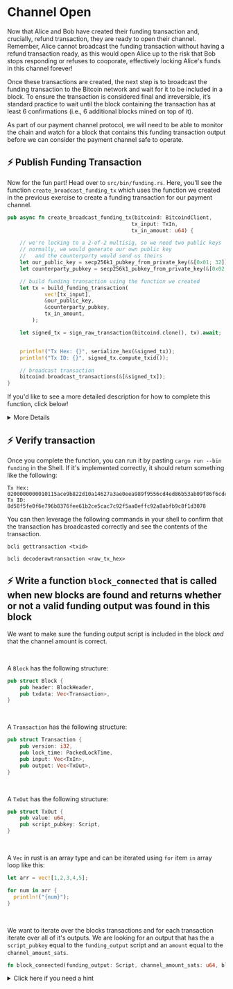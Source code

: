 # Channel Open

Now that Alice and Bob have created their funding transaction and, crucially, refund transaction, they are ready to open their channel. Remember, Alice cannot broadcast the funding transaction without having a refund transaction ready, as this would open Alice up to the risk that Bob stops responding or refuses to cooporate, effectively locking Alice's funds in this channel forever! 

Once these transactions are created, the next step is to broadcast the funding transaction to the Bitcoin network and wait for it to be included in a block. To ensure the transaction is considered final and irreversible, it’s standard practice to wait until the block containing the transaction has at least 6 confirmations (i.e., 6 additional blocks mined on top of it).

As part of our payment channel protocol, we will need to be able to monitor the chain and watch for a block that contains this funding transaction output before we can consider the payment channel safe to operate.

## ⚡️ Publish Funding Transaction
Now for the fun part! Head over to `src/bin/funding.rs`. Here, you'll see the function `create_broadcast_funding_tx` which uses the function we created in the previous exercise to create a funding transaction for our payment channel.

```rust
pub async fn create_broadcast_funding_tx(bitcoind: BitcoindClient,
                                        tx_input: TxIn,
                                        tx_in_amount: u64) {

    // we're locking to a 2-of-2 multisig, so we need two public keys
    // normally, we would generate our own public key
    //   and the counterparty would send us theirs
    let our_public_key = secp256k1_pubkey_from_private_key(&[0x01; 32]);
    let counterparty_pubkey = secp256k1_pubkey_from_private_key(&[0x02; 32]);

    // build funding transaction using the function we created
    let tx = build_funding_transaction(
            vec![tx_input],
            &our_public_key,
            &counterparty_pubkey,
            tx_in_amount,
        );

    let signed_tx = sign_raw_transaction(bitcoind.clone(), tx).await;


    println!("Tx Hex: {}", serialize_hex(&signed_tx));
    println!("Tx ID: {}", signed_tx.compute_txid());

    // broadcast transaction
    bitcoind.broadcast_transactions(&[&signed_tx]);
}
```

If you'd like to see a more detailed description for how to complete this function, click below!
<details>
<summary>More Details</summary>

#### Step 1: Get Bitcoind client and find an unspent UTXO
The first part of the function is implemented for us. If you'd like to see what's going on under the hood, you can check `src/bin/funding_solution.rs`, though don't peak around too much because the rest of the solution is also in this file!

This part of the code will simply connect to the Regtest environment running in this Replit and find an unspent UTXO that we can use for our funding channel.
```rust
// get bitcoin client
let bitcoind = get_bitcoind_client().await;

// get an unspent output for funding transaction
let utxo = get_unspent_output(bitcoind.clone()).await;
```

#### Step 2: Create transaction input (`TxIn`)
For this part of the exercise, you'll have to define the input to our funding transaction.

Recall that a  `TxIn` has the following fields:

```rust
pub struct TxIn {
    pub previous_output: OutPoint,
    pub script_sig: ScriptBuf,
    pub sequence: Sequence,
    pub witness: Witness,
}
```

`Output` has the following fields:

```rust
pub struct OutPoint {
    pub txid: Txid,
    pub vout: u32,
}
```

You can access the `txid` and `vout` of an output by calling `.txid` and `.vout` on the utxo we're specifying.

Also, for now, we're going to add empty `script_sig` and `witness`, and we'll put the max value for `sequence`, indicating that we are not implementing a timelock on this input. You can do that by calling the following methods:
- `Sequence::MAX`
- `ScriptBuf::new()`
- `Witness::new()`

#### Step 3: Call `build_funding_transaction`
We can now call `build_funding_transaction`, the function we just created, and pass in the required inputs.

#### Step 4: Sign and broadcast transaction
Now that we have our `Transaction` struct ready, we can sign and broadcast the transaction. To do this, we need to leverage the following methods on our bitcoin client.

- `bitcoind.sign_raw_transaction_with_wallet(tx_hex).await`
- `bitcoind.broadcast_transactions(&[&final_tx]);`

</details>

## ⚡️ Verify transaction
Once you complete the function, you can run it by pasting `cargo run --bin funding` in the Shell. If it's implemented correctly, it should return something like the following:

```
Tx Hex: 0200000000010115ace9b822d10a14627a3ae0eea989f9556cd4ed86b53ab09f86f6cdedb31ec20100000000ffffffff01784a4c0000000000220020657760ca015175e42ff5b4470563b23adcf0d2973a0506a176a5569690d64437024730440220550b7b814ef898403bb70691dc6f3421be69c2edd91fb1e05a7dc0af6f0a495b0220680205d7e0249b4d381791fef5d27d701c514e8bcb7e593fc889ff5cf784497d01210238ad1ae27ea475eb612c2d9a37152400156488ed4ba0bd11eda03bf1f98d915100000000
Tx ID: 8d58f5fe0f6e796b8376fee61b2ce5cac7c92f5aa0effc92a8abfb9c8f1d3078
```

You can then leverage the following commands in your shell to confirm that the transaction has broadcasted correctly and see the contents of the transaction.

```
bcli gettransaction <txid>
```

```
bcli decoderawtransaction <raw_tx_hex>
```


## ⚡️ Write a function `block_connected` that is called when new blocks are found and returns whether or not a valid funding output was found in this block

We want to make sure the funding output script is included in the block *and* that the channel amount is correct.

<br/>

A `Block` has the following structure:

```rust
pub struct Block {
    pub header: BlockHeader,
    pub txdata: Vec<Transaction>,
}
```

<br/>

A `Transaction` has the following structure:

```rust
pub struct Transaction {
    pub version: i32,
    pub lock_time: PackedLockTime,
    pub input: Vec<TxIn>,
    pub output: Vec<TxOut>,
}
```

<br/>

A `TxOut` has the following structure:

```rust
pub struct TxOut {
    pub value: u64,
    pub script_pubkey: Script,
}
```

<br/>

A `Vec` in rust is an array type and can be iterated using `for` item `in` array loop like this:

```rust
let arr = vec![1,2,3,4,5];

for num in arr {
  println!("{num}"); 
}
```

<br/>

We want to iterate over the blocks transactions and for each transaction iterate over all of it's outputs.  We are looking for an output that has the a `script_pubkey` equal to the `funding_output` script and an `amount` equal to the `channel_amount_sats`.

```rust
fn block_connected(funding_output: Script, channel_amount_sats: u64, block: Block) -> bool {}
```

<details>
  <summary>Click here if you need a hint</summary>
  <br/>

Psuedo code is provided below.
```rust
fn block_connected(funding_output: ScriptBuf, channel_amount_sats: u64, block: Block) -> bool {
    // for each transaction in block

        // for each output in transaction outputs

            // if output script_pubkey = funding_output AND output value = channel_amount_sats
                    
                // return true
            
    // return false
}
```

</details>